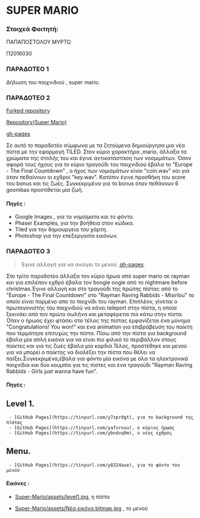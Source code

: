 # SUPER MARIO

### Στοιχεά Φοιτητή: 

ΠΑΠΑΠΟΣΤΟΛΟΥ ΜΥΡΤΩ 

Π2016030

### ΠΑΡΑΔΟΤΕΟ 1 

Δήλωση του παιχνιδιού , super mario.

### ΠΑΡΑΔΟΤΕΟ 2 
    
[Forked repository](https://github.com/MyrtoP/hci)
    
[ Repository(Super Mario)](https://github.com/MyrtoP/Super-Mario)
    
[gh-pages](https://myrtop.github.io/Super-Mario/)
   
Σε αυτό το παραδοτέο σύμφωνα με τα ζητούμενα δημιούργησα μια νέα πίστα
με την εφαρμογή TILED. Στον κύριο χαρακτήρα ,mario, άλλαξα τα χρώματα της 
στολής του και έγινε αντικατάσταση των νοσμιμάτων. Όσον αφορά τους ήχους για
το κύριο τραγούδι του παιχνιδιού έβαλα το "Europe - The Final Countdown" , ο 
ήχος των νομισμάτων είναι "coin.wav" και για όταν πεθαίνουν οι εχθροί "key.wav". 
Κατόπιν έγινε προσθήκη του score του bonus και τις ζωές. Συγκεκριμένα για το bonus 
όταν πεθάνουν 6 goombas προστίθεται μία ζωή.


#### Πηγές :
  - Google Images , για τα νομίσματα και το φόντο. 
  - Phaser Examples, για την βοήθεια στον κώδικα.
  - Tiled για την δημιουργεια του χάρτη.
  - Photoshop για την επεξεργασία εικόνων.
  
 ### ΠΑΡΑΔΟΤΕΟ 3
 
> Έγινε αλλαγή για να ανοίγει το μενού ,[gh-pages](https://myrtop.github.io/Super-Mario/menu.html).
 
Στο τρίτο παραδοτέο άλλαξα τον κύριο ήρωα από super mario σε rayman και για επιλέπον εχθρό 
έβαλα τον boogie oogie από το nightmare before christmas.Έγινε αλλαγή και στο τραγούδι της
πρώτης πίστας από το "Europe - The Final Countdown" στο "Rayman Raving Rabbids - Misirlou" 
το οποίο είναι παρμένο απο το παιχνίδι του rayman. 
Επιπλέον, γίνεται ο πρωταγονιστής του παιχνιδιού να κάνει teleport στην πίστα, 
η οποία ξεκινάει από τον πρώτο σωλήνα και μεταφέρεται πιο κάτω στην πίστα. Όταν ο ήρωας 
έχει φτάσει στο τέλος της πίστας εμφανίζεται ένα μύνημα "Congratulations! You won!" 
και ένα animation για επιβράβευση του παίκτη που τερμάτησε επιτυχώς την πίστα.
Πίσω από την πίστα για background έβαλα μία απλή εικόνα για να είναι πιο φιλικό το περιβάλλον
στους παίκτες και για τις ζωές έβαλα μία καρδιά.Τέλος, προστέθηκε και μενού για να μπορεί 
ο παίκτης να διαλέξει την πίστα που θέλει να παίξει.Συγκεκριμένα,έβαλα για φόντο μία εικόνα 
με όλα τα ηλεκτρονικά παιχνίδια και δύο κουμπία για τις πίστες και ένα τραγούδι 
"Rayman Raving Rabbids - Girls just wanna have fun".
 

 #### Πηγές :
  ## Level 1.
     - [GitHub Pages](https://tinyurl.com/y7zprdgt), για το background της πίστας
     - [GitHub Pages](https://tinyurl.com/yafvrouu), ο κύριος ήρωας
     - [GitHub Pages](https://tinyurl.com/ybndvq9m), ο νέος εχθρός
     
  ## Menu.
     - [GitHub Pages](https://tinyurl.com/y8324aue), για το φόντο του μενού
    
 #### Εικόνες :
   - [Super-Mario/assets/level1.jpg](docs/CONTRIBUTING.md), η πίστα
   
   - [Super-Mario/assets/Νέα εικόνα bitmap.jpg](docs/CONTRIBUTING.md) , το μενού

